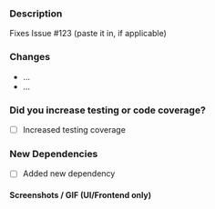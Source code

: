 ### Description
<!-- 1-3 sentences. Summarize _what_ and _why_. -->
Fixes Issue #123 (paste it in, if applicable)

### Changes
- …
- …

### Did you increase testing or code coverage?
- [ ] Increased testing coverage
<!-- If yes, explain below with 1-3 sentences, otherwise No = don't add anything -->

### New Dependencies
<!-- If yes, write 1-line purpose, otherwise No = don't add anything -->
- [ ] Added new dependency

#### Screenshots / GIF (UI/Frontend only)
<!-- Drag-and-drop screenshots -->
